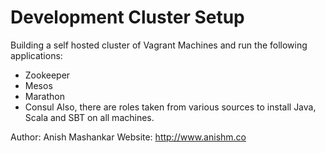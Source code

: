 # Development Cluster Setup
Building a self hosted cluster of Vagrant Machines and run the following applications:
* Zookeeper
* Mesos
* Marathon
* Consul
Also, there are roles taken from various sources to install Java, Scala and SBT on all machines.

Author:
Anish Mashankar
Website: http://www.anishm.co
